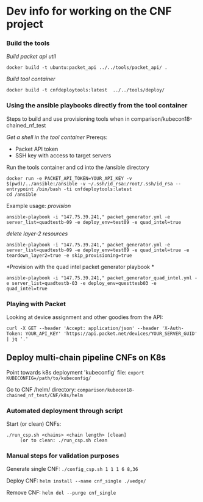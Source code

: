 # Dev info for working on the CNF project 

### Build the tools

_Build packet api util_
```
docker build -t ubuntu:packet_api ../../tools/packet_api/ .
```

_Build tool container_
```
docker build -t cnfdeploytools:latest  ../../tools/deploy/
```

### Using the ansible playbooks directly from the tool container

Steps to build and use provisioning tools when in comparison/kubecon18-chained_nf_test

_Get a shell in the tool container_
Prereqs:
- Packet API token
- SSH key with access to target servers

Run the tools container and cd into the /ansible directory
```
docker run -e PACKET_API_TOKEN=YOUR_API_KEY -v $(pwd)/../ansible:/ansible -v ~/.ssh/id_rsa:/root/.ssh/id_rsa --entrypoint /bin/bash -ti cnfdeploytools:latest
cd /ansible
```

Example usage:
*provision*
```
ansible-playbook -i "147.75.39.241," packet_generator.yml -e server_list=quadtestb-09 -e deploy_env=test09 -e quad_intel=true
```

*delete layer-2 resources*
```
ansible-playbook -i "147.75.39.241," packet_generator.yml -e server_list=quadtestb-09 -e deploy_env=test09 -e quad_intel=true -e teardown_layer2=true -e skip_provisioning=true
```

*Provision with the quad intel packet generator playbook *
```
ansible-playbook -i "147.75.39.241," packet_generator_quad_intel.yml -e server_list=quadtestb-03 -e deploy_env=questtesb03 -e quad_intel=true
```


### Playing with Packet
Looking at device assignment and other goodies from the API:

```
curl -X GET --header 'Accept: application/json' --header 'X-Auth-Token: YOUR_API_KEY' 'https://api.packet.net/devices/YOUR_SERVER_GUID' | jq '.'
```


## Deploy multi-chain pipeline CNFs on K8s

Point towards k8s deployment 'kubeconfig' file:
```export KUBECONFIG=/path/to/kubeconfig/```

Go to CNF /helm/ directory:
```comparison/kubecon18-chained_nf_test/CNF/k8s/helm```

### Automated deployment through script

Start (or clean) CNFs:
```
./run_csp.sh <chains> <chain length> [clean]
     (or to clean: ./run_csp.sh clean
```

### Manual steps for validation purposes

Generate single CNF:
```./config_csp.sh 1 1 1 6 8,36```

Deploy CNF:
```helm install --name cnf_single ./vedge/```

Remove CNF:
```helm del --purge cnf_single```
